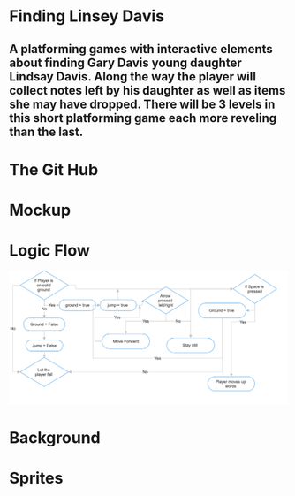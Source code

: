 # Finding Linsey Davis
## A platforming games with interactive elements about finding Gary Davis young daughter Lindsay Davis. Along the way the player will collect notes left by his daughter as well as items she may have dropped. There will be 3 levels in this short platforming game each more reveling than the last. 

# The Git Hub 

# Mockup 

# Logic Flow 
![LogicFlow](https://github.com/MaggieColeDude/Platforming-game-/blob/main/Images/Logic%20flow%20Chart.png)

# Background 

# Sprites
